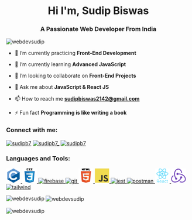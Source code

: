 <h1 align="center">Hi I'm, Sudip Biswas</h1>
<h3 align="center">A Passionate Web Developer From India</h3>

<p align="left"> <img src="https://komarev.com/ghpvc/?username=webdevsudip&label=Profile%20views&color=0e75b6&style=flat" alt="webdevsudip" /> </p>

- 🔭 I’m currently practicing **Front-End Development**

- 🌱 I’m currently learning **Advanced JavaScript**

- 👯 I’m looking to collaborate on **Front-End Projects**

- 💬 Ask me about **JavaScript & React JS**

- 📫 How to reach me **sudipbiswas2142@gmail.com**

- ⚡ Fun fact **Programming is like writing a book**

<h3 align="left">Connect with me:</h3>
<p align="left">
<a href="https://linkedin.com/in/sudipb7" target="blank"><img align="center" src="https://raw.githubusercontent.com/rahuldkjain/github-profile-readme-generator/master/src/images/icons/Social/linked-in-alt.svg" alt="sudipb7" height="30" width="40" /></a>
<a href="https://instagram.com/sudipb7_" target="blank"><img align="center" src="https://raw.githubusercontent.com/rahuldkjain/github-profile-readme-generator/master/src/images/icons/Social/instagram.svg" alt="sudipb7_" height="30" width="40" /></a>
<a href="https://www.leetcode.com/sudipb7" target="blank"><img align="center" src="https://raw.githubusercontent.com/rahuldkjain/github-profile-readme-generator/master/src/images/icons/Social/leet-code.svg" alt="sudipb7" height="30" width="40" /></a>
</p>

<h3 align="left">Languages and Tools:</h3>
<p align="left"> <a href="https://www.cprogramming.com/" target="_blank" rel="noreferrer"> <img src="https://raw.githubusercontent.com/devicons/devicon/master/icons/c/c-original.svg" alt="c" width="40" height="40"/> </a> <a href="https://www.w3schools.com/css/" target="_blank" rel="noreferrer"> <img src="https://raw.githubusercontent.com/devicons/devicon/master/icons/css3/css3-original-wordmark.svg" alt="css3" width="40" height="40"/> </a> <a href="https://firebase.google.com/" target="_blank" rel="noreferrer"> <img src="https://www.vectorlogo.zone/logos/firebase/firebase-icon.svg" alt="firebase" width="40" height="40"/> </a> <a href="https://git-scm.com/" target="_blank" rel="noreferrer"> <img src="https://www.vectorlogo.zone/logos/git-scm/git-scm-icon.svg" alt="git" width="40" height="40"/> </a> <a href="https://www.w3.org/html/" target="_blank" rel="noreferrer"> <img src="https://raw.githubusercontent.com/devicons/devicon/master/icons/html5/html5-original-wordmark.svg" alt="html5" width="40" height="40"/> </a> <a href="https://developer.mozilla.org/en-US/docs/Web/JavaScript" target="_blank" rel="noreferrer"> <img src="https://raw.githubusercontent.com/devicons/devicon/master/icons/javascript/javascript-original.svg" alt="javascript" width="40" height="40"/> </a> <a href="https://jestjs.io" target="_blank" rel="noreferrer"> <img src="https://www.vectorlogo.zone/logos/jestjsio/jestjsio-icon.svg" alt="jest" width="40" height="40"/> </a> <a href="https://postman.com" target="_blank" rel="noreferrer"> <img src="https://www.vectorlogo.zone/logos/getpostman/getpostman-icon.svg" alt="postman" width="40" height="40"/> </a> <a href="https://reactjs.org/" target="_blank" rel="noreferrer"> <img src="https://raw.githubusercontent.com/devicons/devicon/master/icons/react/react-original-wordmark.svg" alt="react" width="40" height="40"/> </a> <a href="https://redux.js.org" target="_blank" rel="noreferrer"> <img src="https://raw.githubusercontent.com/devicons/devicon/master/icons/redux/redux-original.svg" alt="redux" width="40" height="40"/> </a> <a href="https://tailwindcss.com/" target="_blank" rel="noreferrer"> <img src="https://www.vectorlogo.zone/logos/tailwindcss/tailwindcss-icon.svg" alt="tailwind" width="40" height="40"/> </a> </p>

<p><img align="left" src="https://github-readme-stats.vercel.app/api/top-langs?username=webdevsudip&show_icons=true&locale=en&layout=compact" alt="webdevsudip" /></p>

<p>&nbsp;<img align="center" src="https://github-readme-stats.vercel.app/api?username=webdevsudip&show_icons=true&locale=en" alt="webdevsudip" /></p>

<p><img align="center" src="https://github-readme-streak-stats.herokuapp.com/?user=webdevsudip&" alt="webdevsudip" /></p>
